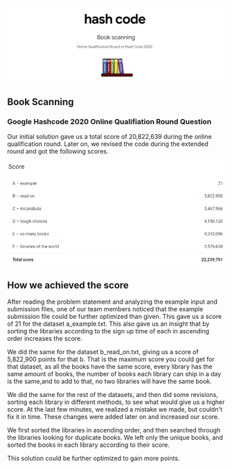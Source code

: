 <img src="images/bookScanning.jpeg">

## Book Scanning

### Google Hashcode 2020 Online Qualifiation Round Question

Our initial solution gave us a total score of 20,822,639 during the online qualification round. Later on, we revised the code 
during the extended round and got the following scores. 

<img src="images/score.jpeg">

## How we achieved the score

After reading the problem statement and analyzing the example input and submission files, one of our team members noticed that the
example submission file could be further optimized than given. This gave us a score of 21 for the dataset a_example.txt. This also gave us
an insight that by sorting the libraries according to the sign up time of each in ascending order increases the score.

We did the same for the dataset b_read_on.txt, giving us a score of 5,822,900 points for that b. That is the maximum score you could get for that dataset, as all the books have the same score, every library has the same amount of books, the number of books each library can ship in a day is the same,and to add to that, no two libraries will have the same book. 

We did the same for the rest of the datasets, and then did some revisions, sorting each library in different methods, to see what would give us a higher score. At the last few minutes, we realized a mistake we made, but couldn't fix it in time. These changes were added later on and increased our score. 

We first sorted the libraries in ascending order, and then searched through the libraries looking for duplicate books. We left only the unique books, and sorted the books in each library according to their score.

This solution could be further optimized to gain more points.
